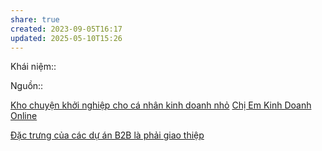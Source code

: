 ```yaml
---
share: true
created: 2023-09-05T16:17
updated: 2025-05-10T15:26
---
```

Khái niệm:: 

Nguồn:: 

[Kho chuyện khởi nghiệp cho cá nhân kinh doanh nhỏ](https://avayha.com/)
[Chị Em Kinh Doanh Online](https://www.facebook.com/groups/482840957460226)

[Đặc trưng của các dự án B2B là phải giao thiệp](../../../%E2%9A%A1Hi%E1%BB%83u%20bi%E1%BA%BFt%20s%C3%A2u/M%C3%B4%20h%C3%ACnh%20nh%C3%A2n%20s%E1%BB%B1/%C4%90%E1%BA%B7c%20tr%C6%B0ng%20c%E1%BB%A7a%20c%C3%A1c%20d%E1%BB%B1%20%C3%A1n%20B2B%20l%C3%A0%20ph%E1%BA%A3i%20giao%20thi%E1%BB%87p.md)

